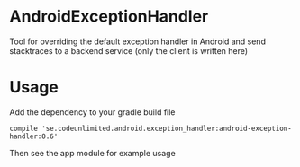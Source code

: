 # AndroidExceptionHandler
Tool for overriding the default exception handler in Android and send stacktraces to a backend service (only the client is written here)


# Usage

Add the dependency to your gradle build file

    compile 'se.codeunlimited.android.exception_handler:android-exception-handler:0.6'

Then see the app module for example usage